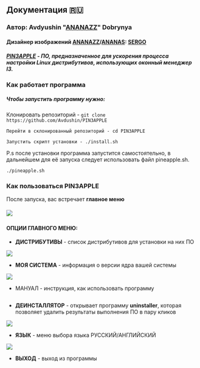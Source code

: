 ## Документация 🇷🇺

### Автор: Avdyushin "[ANANAZZ](https://github.com/Avdushin)" Dobrynya

#### Дизайнер изображений [ANANAZZ](https://github.com/Avdushin/PIN3APPLE/blob/main/src/assets/walls/ananazz.jpg)/[ANANAS](https://github.com/Avdushin/PIN3APPLE/blob/main/src/assets/walls/ananas.jpg): [SERGO](https://vk.com/s.sm1rn0f) 

##### [PIN3APPLE](https://github.com/Avdushin/PIN3APPLE) - ПО, предназначенное для ускорения процесса настройки Linux дистрибутивов, использующих оконный менеджер I3.

### Как работает программа

##### Чтобы запустить программу нужно:

Клонировать репозиторий - `git clone https://github.com/Avdushin/PIN3APPLE`
    
` Перейти в склонированный репозиторий - cd PIN3APPLE `
    
` Запустить скрипт установки - ./install.sh `

P.s после установки программа запустится самостоятельно, в дальнейшем для её запуска следует использовать файл pineapple.sh.

` ./pineapple.sh `

### Как пользоваться PIN3APPLE

После запуска, вас встречает **главное меню**

##### ![](/home/ananas/pr/PIN3APPLE/src/assets/demo-gm-ru.png)



#### ОПЦИИ ГЛАВНОГО МЕНЮ:

* **ДИСТРИБУТИВЫ** - список дистрибутивов для установки на них ПО

![](assets/demo-dm-ru.png)

* **МОЯ СИСТЕМА** - информация о версии ядра вашей системы

![](https://cdn.discordapp.com/attachments/650681889308278785/912103226936004628/unknown.png)

* МАНУАЛ - инструкция, как использовать программу

![]()

* **ДЕИНСТАЛЛЯТОР** - открывает программу **uninstaller**, которая позволяет удалить результаты выполнения ПО в пару кликов

![](https://cdn.discordapp.com/attachments/650681889308278785/912101774062661682/unknown.png)

*  **ЯЗЫК** - меню выбора языка РУССКИЙ/АНГЛИЙСКИЙ

![](assets/demo-lang.png)

* **ВЫХОД** - выход из программы

